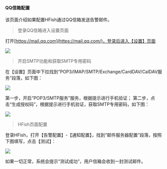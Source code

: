 
#### QQ信箱配置

该页面介绍如果配置HFish通过QQ信箱发送告警邮件。

> 登录QQ信箱进入设置页面

打开[https://mail.qq.com](https://mail.qq.com/)，登录后进入【设置】页面

<img src="https://hfish.io/images/20220103194402.png" style="zoom: 100%;" />


> 开启SMTP功能和获取SMTP专用密码

在【设置】页面中下拉找到“POP3/IMAP/SMTP/Exchange/CardDAV/CalDAV服务”段落，如下图：

<img src="https://hfish.io/images/20211231163717.png" style="zoom: 100%;" />

第一步，开启“POP3/SMTP服务”服务，根据提示进行手机验证；
第二步，点击“生成授权码”，根据提示进行手机验证，获取SMTP专用密码，如下图：

<img src="https://hfish.io/images/20211231163518.png" style="zoom: 100%;" />


> HFish页面配置

登录HFish，打开【告警配置】-【通知配置】，找到“邮件服务器配置”段落，按照下图填写，点击【测试】：

<img src="https://hfish.io/images/20211231163415.png" style="zoom: 100%;" />

如果一切正常，系统会提示“测试成功”，用户信箱会收到一封测试邮件。